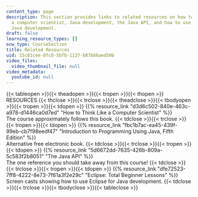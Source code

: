 ```yaml
---
content_type: page
description: This section provides links to related resources on how to think like
  a computer scientist, Java development, the Java API, and how to use Eclipse for
  Java development.
draft: false
learning_resource_types: []
ocw_type: CourseSection
title: Related Resources
uid: 15c81cee-0fc0-5bfb-1137-b87b66aed50b
video_files:
  video_thumbnail_file: null
video_metadata:
  youtube_id: null
---
```

{{< tableopen >}}{{< theadopen >}}{{< tropen >}}{{< thopen >}}
RESOURCES
{{< thclose >}}{{< trclose >}}{{< theadclose >}}{{< tbodyopen >}}{{< tropen >}}{{< tdopen >}}
{{% resource_link "d3d6c502-840e-463c-a978-d1446ca0d7ed" "How to Think Like a Computer Scientist" %}}    
The course approximately follows this book.
{{< tdclose >}}{{< trclose >}}{{< tropen >}}{{< tdopen >}}
{{% resource_link "fbc1b7ac-ea45-439f-99eb-cb7f98eedf47" "Introduction to Programming Using Java, Fifth Edition" %}}    
Alternative free electronic book.
{{< tdclose >}}{{< trclose >}}{{< tropen >}}{{< tdopen >}}
{{% resource_link "5d6672dd-7635-426b-809a-5c583f2b8051" "The Java API" %}}    
The one reference you should take away from this course!
{{< tdclose >}}{{< trclose >}}{{< tropen >}}{{< tdopen >}}
{{% resource_link "dfe72523-7ff8-4222-8e73-7f61a3f2e29c" "Eclipse: Total Beginner Lessons" %}}    
Screen casts showing how to use Eclipse for Java development.
{{< tdclose >}}{{< trclose >}}{{< tbodyclose >}}{{< tableclose >}}